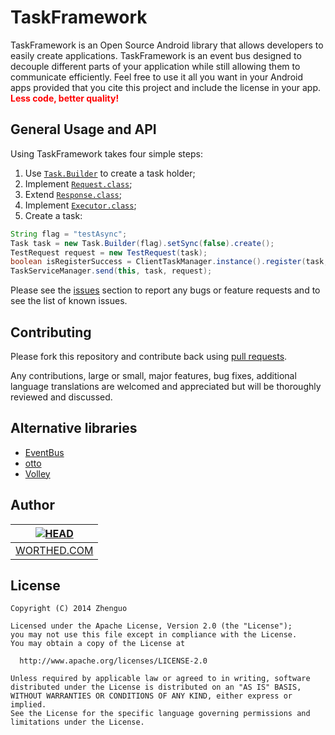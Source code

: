 TaskFramework
=============

TaskFramework is an Open Source Android library that allows developers to easily create applications. TaskFramework is an event bus designed to decouple different parts of your application
while still allowing them to communicate efficiently. Feel free 
to use it all you want in your Android apps provided that you cite this project and include the license in your app. **<font color="red">Less code, better quality!</font>**

General Usage and API
---------------------

Using TaskFramework takes four simple steps:<br/>

1. Use [<code>Task.Builder</code>][1] to create a task holder;<br/>
2. Implement [<code>Request.class</code>][2];<br/>
3. Extend [<code>Response.class</code>][3];<br/>
4. Implement [<code>Executor.class</code>][4];<br/>
5. Create a task:<br/>
```java
String flag = "testAsync";
Task task = new Task.Builder(flag).setSync(false).create();
TestRequest request = new TestRequest(task);
boolean isRegisterSuccess = ClientTaskManager.instance().register(task, this);
TaskServiceManager.send(this, task, request);
```

Please see the [issues][7] section to
report any bugs or feature requests and to see the list of known issues.

Contributing
------------

Please fork this repository and contribute back using
[pull requests][6].

Any contributions, large or small, major features, bug fixes, additional
language translations are welcomed and appreciated
but will be thoroughly reviewed and discussed.

Alternative libraries
---------------------

 * [EventBus][8]
 * [otto][9]
 * [Volley][10]

Author
------
| [![HEAD](https://avatars2.githubusercontent.com/u/3887795?v=2&s=120)](http://worthed.com "Visit worthed.com") |
|---|
| [WORTHED.COM][5] |

License
-------

    Copyright (C) 2014 Zhenguo

    Licensed under the Apache License, Version 2.0 (the "License");
    you may not use this file except in compliance with the License.
    You may obtain a copy of the License at

      http://www.apache.org/licenses/LICENSE-2.0

    Unless required by applicable law or agreed to in writing, software
    distributed under the License is distributed on an "AS IS" BASIS,
    WITHOUT WARRANTIES OR CONDITIONS OF ANY KIND, either express or implied.
    See the License for the specific language governing permissions and
    limitations under the License.
 
[1]: https://github.com/jingle1267/TaskFramework/blob/master/framework/src/main/java/com/worthed/framework/Task.java
[2]: https://github.com/jingle1267/TaskFramework/blob/master/framework/src/main/java/com/worthed/framework/Request.java
[3]: https://github.com/jingle1267/TaskFramework/blob/master/framework/src/main/java/com/worthed/framework/Response.java
[4]: https://github.com/jingle1267/TaskFramework/blob/master/framework/src/main/java/com/worthed/framework/Executor.java
[5]: http://worthed.com
[6]: https://github.com/jingle1267/TaskFramework/pulls
[7]: https://github.com/jingle1267/TaskFramework/issues
[8]: https://github.com/greenrobot/EventBus
[9]: https://github.com/square/otto
[10]: https://android.googlesource.com/platform/frameworks/volley/
